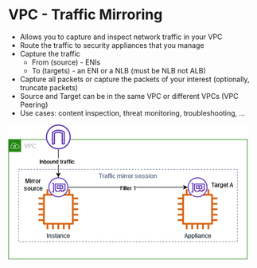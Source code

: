 # VPC - Traffic Mirroring

- Allows you to capture and inspect network traffic in your VPC
- Route the traffic to security appliances that you manage
- Capture the traffic
    - From (source) - ENIs
    - To (targets) - an ENI or a NLB (must be NLB not ALB)
- Capture all packets or capture the packets of your interest (optionally, truncate packets)
- Source and Target can be in the same VPC or different VPCs (VPC Peering)
- Use cases: content inspection, threat monitoring, troubleshooting, …

![image.png](AWS%20Solution%20Architect/SAA-C03%20Notes/VPC%20-%20Traffic%20Mirroring%20196d3d175d23809781affbf1e16bf9c8/image.png)